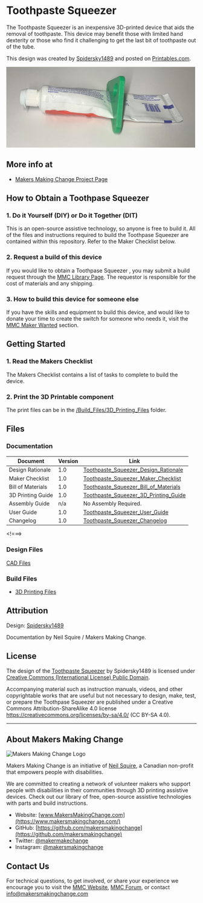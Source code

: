 # Toothpaste Squeezer
The Toothpaste Squeezer is an inexpensive 3D-printed device that aids the removal of toothpaste. This device may benefit those with limited hand dexterity or those who find it challenging to get the last bit of toothpaste out of the tube.

This design was created by [Spidersky1489](https://www.printables.com/social/54495-spidersky1489/about) and posted on [Printables.com](https://www.printables.com/model/26897-toothpaste-squeezer/files).

<img src="Photos/Toothpaste_Squeezer_Operation.jpg" width="500" alt="Picture of a green 3d printed toothpaste squeezer inserted midway along a tube of toothpaste.">

## More info at
- [Makers Making Change Project Page](https://makersmakingchange.com/project/toothpaste-squeezer/)


## How to Obtain a Toothpase Squeezer
### 1. Do it Yourself (DIY) or Do it Together (DIT)

This is an open-source assistive technology, so anyone is free to build it. All of the files and instructions required to build the Toothpase Squeezer are contained within this repository. Refer to the Maker Checklist below.

### 2. Request a build of this device

If you would like to obtain a Toothpase Squeezer , you may submit a build request through the [MMC Library Page](https://makersmakingchange.com/project/toothpaste-squeezer/). The requestor is responsible for the cost of materials and any shipping.

### 3. How to build this device for someone else

If you have the skills and equipment to build this device, and would like to donate your time to create the switch for someone who needs it, visit the [MMC Maker Wanted](https://makersmakingchange.com/maker-wanted/) section.


## Getting Started

### 1. Read the Makers Checklist

The Makers Checklist contains a list of tasks to complete to build the device.

### 2. Print the 3D Printable component

The print files can be in the [/Build_Files/3D_Printing_Files](/Build_Files/3D_Printing/) folder.


## Files
### Documentation
| Document             | Version | Link |
|----------------------|---------|------|
| Design Rationale     | 1.0     | [Toothpaste_Squeezer_Design_Rationale](/Documentation/Device-Name_Design_Rationale_v1.0.pdf)     |
| Maker Checklist      | 1.0     | [Toothpaste_Squeezer_Maker_Checklist](/Documentation/Device-Name_Maker_Checklist_v1.0.pdf)     |
| Bill of Materials    | 1.0     | [Toothpaste_Squeezer_Bill_of_Materials](/Documentation/Device-Name_BOM_v1.0.xlsx)     |
| 3D Printing Guide    | 1.0     | [Toothpaste_Squeezer_3D_Printing_Guide](/Documentation/Device-Name_3D_Printing_Guide_v1.0.pdf)     |
| Assembly Guide       | n/a     | No Assembly Required.     |
| User Guide           | 1.0     | [Toothpaste_Squeezer_User_Guide](/Documentation/Device-Name_User_Guide_v1.0.pdf)    |
| Changelog            | 1.0     | [Toothpaste_Squeezer_Changelog](/Documentation/Device-Name_Changelog_v1.0.pdf)     |

<!===>
### Design Files
[CAD Files](/Design_Files)

### Build Files
 - [3D Printing Files](/Build_Files/3D_Printing)

## Attribution
Design: [Spidersky1489](https://www.printables.com/social/54495-spidersky1489/about)

Documentation by Neil Squire / Makers Making Change.

## License
The design of the [Toothpaste Squeezer](https://www.printables.com/model/26897-toothpaste-squeezer) by Spidersky1489 is licensed under [Creative Commons (International License) Public Domain](http://creativecommons.org/publicdomain/zero/1.0/).

Accompanying material such as instruction manuals, videos, and other copyrightable works that are useful but not necessary to design, make, test, or prepare the Toothpase Squeezer are published under a Creative Commons Attribution-ShareAlike 4.0 license https://creativecommons.org/licenses/by-sa/4.0/ (CC BY-SA 4.0).


---

## About Makers Making Change
<img src="https://www.makersmakingchange.com/wp-content/uploads/logo/mmc_logo.svg" width="500" alt="Makers Making Change Logo">

Makers Making Change is an initiative of [Neil Squire](https://www.neilsquire.ca/), a Canadian non-profit that empowers people with disabilities.

We are committed to creating a network of volunteer makers who support people with disabilities in their communities through 3D printing assistive devices. Check out our library of free, open-source assistive technologies with parts and build instructions.

 - Website: [www.MakersMakingChange.com](https://www.makersmakingchange.com/)
 - GitHub: [https://github.com/makersmakingchange](https://github.com/makersmakingchange)
 - Twitter: [@makermakechange](https://twitter.com/makermakechange)
 - Instagram: [@makersmakingchange](https://www.instagram.com/makersmakingchange)



## Contact Us

For technical questions, to get involved, or share your experience we encourage you to visit the [MMC Website](https://www.makersmakingchange.com/), [MMC Forum](https://makersmakingchange.com/forum), or contact info@makersmakingchange.com
